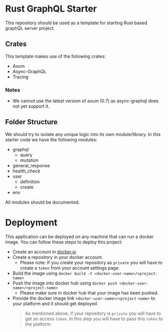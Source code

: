 # Rust GraphQL Starter

This repository should be used as a template for starting Rust based graphQL server project.

## Crates
This template makes use of the following crates:
- Axum
- Async-GraphQL
- Tracing

### Notes
- We cannot use the latest version of axum (0.7) as async-graphql does not yet support it.

## Folder Structure

We should try to isolate any unique logic into its own module/library. In this starter code we have the following modules:

- graphql
  - query
  - mutation
- general_response
- health_check
- user
  - definition
  - create
- env

All modules should be documented.

# Deployment
This application can be deployed on any machine that can run a docker image. You can follow these steps to deploy this project:

- Create an account in [docker.io](https://hub.docker.com/)
- Create a repository in your docker account.
  - Please note: If you create your repository as `private` you will have to create a `token` from your account settings page.
- Build the image using `docker build -t <docker-user-name>/<project-name>`
- Push the image into docker hub using `docker push <docker-user-name>/<project-name>`
  - Please make sure in docker hub that your image has been pushed.
- Provide the docker image link `<docker-user-name>/<project-name>` to your platform and it should get deployed.
  > As mentioned above, if your repository is `private` you will have to get an access `token`. In this step you will have to pass this `token` to the platform.